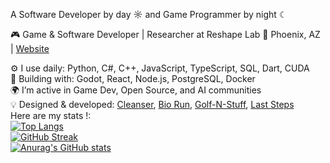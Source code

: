 A Software Developer by day ☼ and Game Programmer by night ☾

🎮 Game & Software Developer | Researcher at Reshape Lab
📍 Phoenix, AZ | [Website](https://www.devtaj.com/) 

⚙️ I use daily: Python, C#, C++, JavaScript, TypeScript, SQL, Dart, CUDA <br />
🚀 Building with: Godot, React, Node.js, PostgreSQL, Docker <br />
🌍 I’m active in Game Dev, Open Source, and AI communities <br />
💡 Designed & developed: [Cleanser](https://github.com/tajsDev/cleanser), [Bio Run](https://ceias.nau.edu/capstone/projects/CS/2024/MotusMethods_F23/), [Golf-N-Stuff](https://major-lag.itch.io/golf-n-stuff), [Last Steps](https://tajdev.itch.io/last-steps) <br />
Here are my stats !: <br />
[![Top Langs](https://github-readme-stats.vercel.app/api/top-langs/?username=tajsDev&show_icons=true&theme=transparent&layout=compact&card_width=400&card_height=300)](https://github.com/anuraghazra/github-readme-stats)
<br />
[![GitHub Streak](https://streak-stats.demolab.com?user=tajsDev&theme=transparent&short_numbers=true&mode=weekly&card_width=400&card_height=300)](https://git.io/streak-stats)
<br />
[![Anurag's GitHub stats](https://github-readme-stats.vercel.app/api?username=tajsDev&show_icons=true&theme=transparent&card_width=400&card_height=300&hide_rank=true)](https://github.com/anuraghazra/github-readme-stats)
<br />
